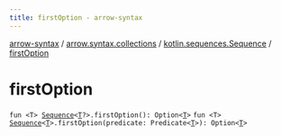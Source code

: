 ```yaml
---
title: firstOption - arrow-syntax
---
```


[arrow-syntax](../../index.html) / [arrow.syntax.collections](../index.html) / [kotlin.sequences.Sequence](index.html) / [firstOption](./first-option.html)

# firstOption

`fun <T> `[`Sequence`](https://kotlinlang.org/api/latest/jvm/stdlib/kotlin.sequences/-sequence/index.html)`<`[`T`](first-option.html#T)`?>.firstOption(): Option<`[`T`](first-option.html#T)`>`
`fun <T> `[`Sequence`](https://kotlinlang.org/api/latest/jvm/stdlib/kotlin.sequences/-sequence/index.html)`<`[`T`](first-option.html#T)`>.firstOption(predicate: Predicate<`[`T`](first-option.html#T)`>): Option<`[`T`](first-option.html#T)`>`